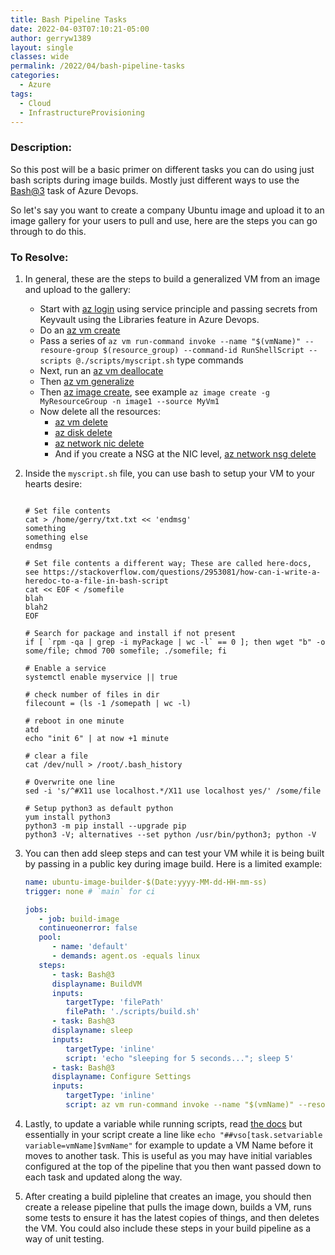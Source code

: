 ```yaml
---
title: Bash Pipeline Tasks
date: 2022-04-03T07:10:21-05:00
author: gerryw1389
layout: single
classes: wide
permalink: /2022/04/bash-pipeline-tasks
categories:
  - Azure
tags:
  - Cloud
  - InfrastructureProvisioning
---
```

<!--more-->

### Description:

So this post will be a basic primer on different tasks you can do using just bash scripts during image builds. Mostly just different ways to use the [Bash@3](https://docs.microsoft.com/en-us/azure/devops/pipelines/tasks/utility/bash?view=azure-devops) task of Azure Devops.

So let's say you want to create a company Ubuntu image and upload it to an image gallery for your users to pull and use, here are the steps you can go through to do this.

### To Resolve:

1. In general, these are the steps to build a generalized VM from an image and upload to the gallery:

   - Start with [az login](https://docs.microsoft.com/en-us/cli/azure/reference-index?view=azure-cli-latest#az-login) using service principle and passing secrets from Keyvault using the Libraries feature in Azure Devops.
   - Do an [az vm create](https://docs.microsoft.com/en-us/cli/azure/vm?view=azure-cli-latest#az-vm-create)
   - Pass a series of `az vm run-command invoke --name "$(vmName)" --resoure-group $(resource_group) --command-id RunShellScript --scripts @./scripts/myscript.sh` type commands
   - Next, run an [az vm deallocate](https://docs.microsoft.com/en-us/cli/azure/vm?view=azure-cli-latest#az-vm-deallocate)
   - Then [az vm generalize](https://docs.microsoft.com/en-us/cli/azure/vm?view=azure-cli-latest#az-vm-generalize)
   - Then [az image create](https://docs.microsoft.com/en-us/cli/azure/image?view=azure-cli-latest#az-image-create), see example `az image create -g MyResourceGroup -n image1 --source MyVm1`
   - Now delete all the resources:
      - [az vm delete](https://docs.microsoft.com/en-us/cli/azure/vm?view=azure-cli-latest#az-vm-delete)
      - [az disk delete](https://docs.microsoft.com/en-us/cli/azure/disk?view=azure-cli-latest#az-disk-delete)
      - [az network nic delete](https://docs.microsoft.com/en-us/cli/azure/network/nic?view=azure-cli-latest#az-network-nic-delete)
      - And if you create a NSG at the NIC level, [az network nsg delete](https://docs.microsoft.com/en-us/cli/azure/network/nsg?view=azure-cli-latest#az-network-nsg-delete)

1. Inside the `myscript.sh` file, you can use bash to setup your VM to your hearts desire:

   ```shell

   # Set file contents
   cat > /home/gerry/txt.txt << 'endmsg'
   something
   something else
   endmsg

   # Set file contents a different way; These are called here-docs, see https://stackoverflow.com/questions/2953081/how-can-i-write-a-heredoc-to-a-file-in-bash-script
   cat << EOF < /somefile
   blah
   blah2
   EOF

   # Search for package and install if not present
   if [ `rpm -qa | grep -i myPackage | wc -l` == 0 ]; then wget "b" -o some/file; chmod 700 somefile; ./somefile; fi

   # Enable a service
   systemctl enable myservice || true

   # check number of files in dir
   filecount = (ls -1 /somepath | wc -l)

   # reboot in one minute
   atd
   echo "init 6" | at now +1 minute

   # clear a file
   cat /dev/null > /root/.bash_history

   # Overwrite one line
   sed -i 's/^#X11 use localhost.*/X11 use localhost yes/' /some/file

   # Setup python3 as default python
   yum install python3
   python3 -m pip install --upgrade pip
   python3 -V; alternatives --set python /usr/bin/python3; python -V

   ```

1. You can then add sleep steps and can test your VM while it is being built by passing in a public key during image build. Here is a limited example:

   ```yaml
   name: ubuntu-image-builder-$(Date:yyyy-MM-dd-HH-mm-ss)
   trigger: none # `main` for ci

   jobs:
      - job: build-image
      continueonerror: false
      pool:
         - name: 'default'
         - demands: agent.os -equals linux
      steps:
         - task: Bash@3
         displayname: BuildVM
         inputs:
            targetType: 'filePath'
            filePath: './scripts/build.sh'  
         - task: Bash@3
         displayname: sleep
         inputs:
            targetType: 'inline'
            script: 'echo "sleeping for 5 seconds..."; sleep 5'        
         - task: Bash@3
         displayname: Configure Settings
         inputs:
            targetType: 'inline'
            script: az vm run-command invoke --name "$(vmName)" --resoure-group $(resource_group) --command-id RunShellScript --scripts @./scripts/mysettings.sh    
   ```

1. Lastly, to update a variable while running scripts, read [the docs](https://docs.microsoft.com/en-us/azure/devops/pipelines/process/set-variables-scripts?view=azure-devops&tabs=bash) but essentially in your script create a line like `echo "##vso[task.setvariable variable=vmName]$vmName"` for example to update a VM Name before it moves to another task. This is useful as you may have initial variables configured at the top of the pipeline that you then want passed down to each task and updated along the way.

1. After creating a build pipleline that creates an image, you should then create a release pipeline that pulls the image down, builds a VM, runs some tests to ensure it has the latest copies of things, and then deletes the VM. You could also include these steps in your build pipeline as a way of unit testing.
